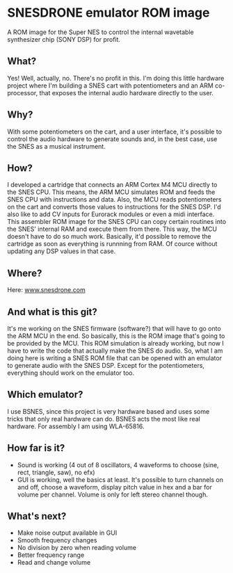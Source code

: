 # SNESDRONE emulator ROM image
A ROM image for the Super NES to control the internal wavetable synthesizer chip (SONY DSP)  for profit.

## What?
Yes! Well, actually, no. There's no profit in this. I'm doing this little hardware project where I'm building a SNES cart with potentiometers and an ARM co-processor, that exposes the internal audio hardware directly to the user.

## Why?
With some potentiometers on the cart, and a user interface, it's possible to control the audio hardware to generate sounds and, in the best case, use the SNES as a musical instrument.

## How?
I developed a cartridge that connects an ARM Cortex M4 MCU directly to the SNES CPU. This means, the ARM MCU simulates ROM and feeds the SNES CPU with instructions and data. Also, the MCU reads potentiometers on the cart and converts those values to instructions for the SNES DSP. I'd also like to add CV inputs for Eurorack modules or even a midi interface. This assembler ROM image for the SNES CPU can copy certain routines into the SNES' internal RAM and execute them from there. This way, the MCU doesn't have to do so much work. Basically, it'd possible to remove the cartridge as soon as everything is runnning from RAM. Of cource without updating any DSP values in that case.

## Where?
Here: www.snesdrone.com

## And what is this git?
It's me working on the SNES firmware (software?)  that will have to go onto the ARM MCU in the end. So basically, this is the ROM image that's going to be provided by the MCU. This ROM simulation is already working, but now I have to write the code that actually make the SNES do audio. So, what I am doing here is writing a SNES ROM file that can be opened with an emulator to generate audio with the SNES DSP. Except for the potentiometers, everything should work on the emulator too.

## Which emulator?
I use BSNES, since this project is very hardware based and uses some tricks that only real hardware can do. BSNES acts the most like real hardware. For assembly I am using WLA-65816.

## How far is it?
* Sound is working (4 out of 8 oscillators, 4 waveforms to choose (sine, rect, triangle, saw), no efx)
* GUI is working, well the basics at least. It's possible to turn channels on and off, choose a waveform, display pitch value in hex and a bar for volume per channel. Volume is only for left stereo channel though.

## What's next?
* Make noise output available in GUI
* Smooth frequency changes
* No division by zero when reading volume
* Better frequency range
* Read and change volume
